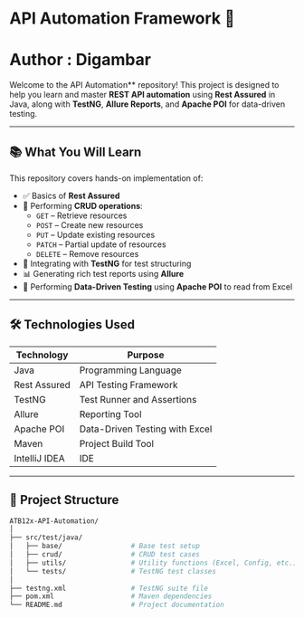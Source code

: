 # API Automation Framework 🚀
# Author :  Digambar
Welcome to the API Automation** repository!
This project is designed to help you learn and master **REST API automation** using **Rest Assured** in Java, along with **TestNG**, **Allure Reports**, and **Apache POI** for data-driven testing.

---

## 📚 What You Will Learn
This repository covers hands-on implementation of:

- ✅ Basics of **Rest Assured**
- 📡 Performing **CRUD operations**:
    - `GET`  – Retrieve resources
    - `POST`  – Create new resources
    - `PUT`  – Update existing resources
    - `PATCH`  – Partial update of resources
    - `DELETE`  – Remove resources
- 🧪 Integrating with **TestNG** for test structuring
- 📊 Generating rich test reports using **Allure**
- 📂 Performing **Data-Driven Testing** using **Apache POI** to read from Excel
---

## 🛠️ Technologies Used
| Technology | Purpose |
| ----- | ----- |
| Java | Programming Language |
| Rest Assured | API Testing Framework |
| TestNG | Test Runner and Assertions |
| Allure | Reporting Tool |
| Apache POI | Data-Driven Testing with Excel |
| Maven | Project Build Tool |
| IntelliJ IDEA | IDE |
---

## 📁 Project Structure
```bash
ATB12x-API-Automation/
│
├── src/test/java/
│   ├── base/                 # Base test setup
│   ├── crud/                 # CRUD test cases
│   ├── utils/                # Utility functions (Excel, Config, etc.)
│   └── tests/                # TestNG test classes
│
├── testng.xml                # TestNG suite file
├── pom.xml                   # Maven dependencies
└── README.md                 # Project documentation
```

